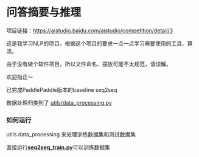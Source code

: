 # 问答摘要与推理

项目链接：<https://aistudio.baidu.com/aistudio/competition/detail/3>

这是我学习NLP的项目，根据这个项目的要求一点一点学习需要使用的工具、算法。

由于没有做个软件项目，所以文件命名、摆放可能不太规范，请谅解。

欢迎指正～

已完成PaddlePaddle版本的baseline seq2seq



数据处理归类到了 [utils/data_processing.py](https://github.com/Abner1zhou/Q-A-Summary-and-Reasoning/blob/master/utils/data_processing.py)

### 如何运行

utils.data_processing 来处理训练数据集和测试数据集



直接运行[**seq2seq_train.py**](https://github.com/Abner1zhou/Q-A-Summary-and-Reasoning/blob/paddle/seq2seq_train.py)可以训练数据集